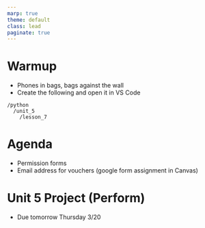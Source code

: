 ```yaml
---
marp: true
theme: default
class: lead
paginate: true
---
```


<!-- headingDivider: 1 -->
<!-- backgroundColor: black -->
<!-- class: invert -->

# Warmup

- Phones in bags, bags against the wall
- Create the following and open it in VS Code

```text
/python
  /unit_5
    /lesson_7
```

# Agenda

- Permission forms
- Email address for vouchers (google form assignment in Canvas)

# Unit 5 Project (Perform)

- Due tomorrow Thursday 3/20
